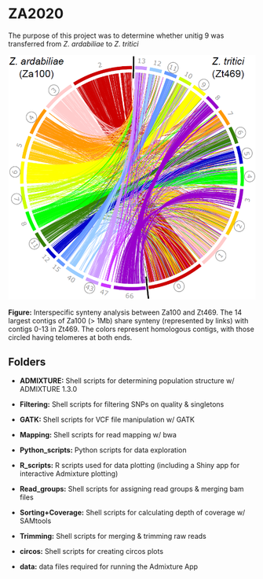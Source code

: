 # ZA2020

The purpose of this project was to determine whether unitig 9 was transferred from *Z. ardabiliae* to *Z. tritici*

![alt text](https://github.com/brendanlahm/ZA2020/blob/master/circos/Za100_Zt469/Fig_10.png)

**Figure:** Interspecific synteny analysis between Za100 and Zt469. The 14 largest contigs of Za100 (> 1Mb) share synteny (represented by links) with contigs 0-13 in Zt469. The colors represent homologous contigs, with those circled having telomeres at both ends.

## Folders

- **ADMIXTURE:** Shell scripts for determining population structure w/ ADMIXTURE 1.3.0

- **Filtering:** Shell scripts for filtering SNPs on quality & singletons

- **GATK:** Shell scripts for VCF file manipulation w/ GATK

- **Mapping:** Shell scripts for read mapping w/ bwa

- **Python_scripts:** Python scripts for data exploration

- **R_scripts:** R scripts used for data plotting (including a Shiny app for interactive Admixture plotting)

- **Read_groups:** Shell scripts for assigning read groups & merging bam files

- **Sorting+Coverage:** Shell scripts for calculating depth of coverage w/ SAMtools

- **Trimming:** Shell scripts for merging & trimming raw reads

- **circos:** Shell scripts for creating circos plots

- **data:** data files required for running the Admixture App

